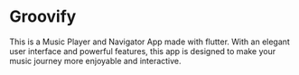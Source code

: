 # Groovify
This is a Music Player and Navigator App made with flutter. With an elegant user interface and powerful features, this app is designed to make your music journey more enjoyable and interactive.
